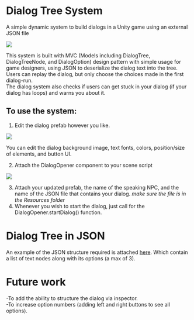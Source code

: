 # Dialog Tree System
A simple dynamic system to build dialogs in a Unity game using an external JSON file  

![](https://user-images.githubusercontent.com/52839918/158600690-e12cd013-9341-4307-9475-fd8ad9bb9a9a.gif)

This system is built with MVC (Models including DialogTree, DialogTreeNode, and DialogOption) design pattern with simple usage for game designers, using JSON to deserialize the dialog text into the tree.  
Users can replay the dialog, but only choose the choices made in the first dialog-run.  
The dialog system also checks if users can get stuck in your dialog (if your dialog has loops) and warns you about it.  
  
## To use the system:

1. Edit the dialog prefab however you like.

![](https://i.gyazo.com/25efd974744aac930d97a967f2ac91e5.png)

You can edit the dialog background image, text fonts, colors, position/size of elements, and button UI.

2. Attach the DialogOpener component to your scene script

![](https://i.gyazo.com/c44ba52aaa20ec07f50a3575a98b5e9c.png)

3. Attach your updated prefab, the name of the speaking NPC, and the name of the JSON file that contains your dialog. *make sure the file is in the Resources folder*
4. Whenever you wish to start the dialog, just call for the DialogOpener.startDialog() function.

# Dialog Tree in JSON

An example of the JSON structure required is attached [here](dialog_example.json). Which contain a list of text nodes along with its options (a max of 3).

# Future work

-To add the ability to structure the dialog via inspector.  
-To increase option numbers (adding left and right buttons to see all options).

